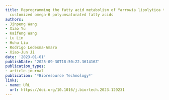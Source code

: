 ```yaml
---
title: Reprogramming the fatty acid metabolism of Yarrowia lipolytica to produce the
  customized omega-6 polyunsaturated fatty acids
authors:
- Jinpeng Wang
- Xiao Yu
- Kaifeng Wang
- Lu Lin
- Huhu Liu
- Rodrigo Ledesma‐Amaro
- Xiao‐Jun Ji
date: '2023-01-01'
publishDate: '2025-09-30T18:50:22.361416Z'
publication_types:
- article-journal
publication: '*Bioresource Technology*'
links:
- name: URL
  url: https://doi.org/10.1016/j.biortech.2023.129231
---
```

